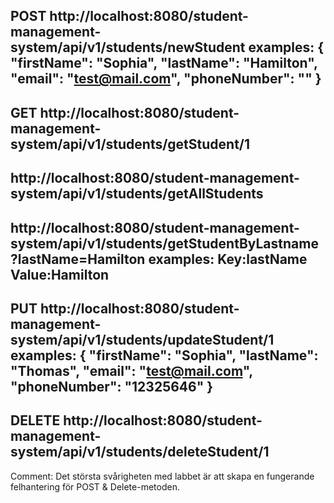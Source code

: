 POST
http://localhost:8080/student-management-system/api/v1/students/newStudent
examples:
{
"firstName": "Sophia",
"lastName": "Hamilton",
"email": "test@mail.com",
"phoneNumber": ""
}
------------------------------------------------------------------------------
GET
http://localhost:8080/student-management-system/api/v1/students/getStudent/1
-----------------------------------------------------------------------------
http://localhost:8080/student-management-system/api/v1/students/getAllStudents
------------------------------------------------------------------------------
http://localhost:8080/student-management-system/api/v1/students/getStudentByLastname?lastName=Hamilton
examples:
Key:lastName Value:Hamilton
--------------------------------------------------------------------------------
PUT
http://localhost:8080/student-management-system/api/v1/students/updateStudent/1
examples:
{
"firstName": "Sophia",
"lastName": "Thomas",
"email": "test@mail.com",
"phoneNumber": "12325646"
}
-------------------------------------------------------------------------------
DELETE
http://localhost:8080/student-management-system/api/v1/students/deleteStudent/1
-------------------------------------------------------------------------------

Comment:
Det största svårigheten med labbet är att skapa en fungerande felhantering för POST & Delete-metoden.
